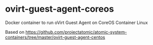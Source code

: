 # ovirt-guest-agent-coreos
Docker container to run oVirt Guest Agent on CoreOS Container Linux

Based on https://github.com/projectatomic/atomic-system-containers/tree/master/ovirt-guest-agent-centos
